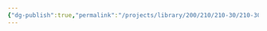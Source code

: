 ```yaml
---
{"dg-publish":true,"permalink":"/projects/library/200/210/210-30/210-30/","noteIcon":"0","created":"2024-01-31T10:10:26.866+09:00","updated":"2024-02-05T10:34:41.510+09:00"}
---
```


